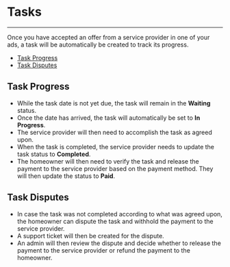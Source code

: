 # Tasks

---

Once you have accepted an offer from a service provider in one of your ads, a task will be automatically be created to track its progress.

- [Task Progress](#task-progress)
- [Task Disputes](#task-disputes)

## Task Progress

- While the task date is not yet due, the task will remain in the **Waiting** status.
- Once the date has arrived, the task will automatically be set to **In Progress**.
- The service provider will then need to accomplish the task as agreed upon.
- When the task is completed, the service provider needs to update the task status to **Completed**.
- The homeowner will then need to verify the task and release the payment to the service provider based on the payment method. They will then update the status to **Paid**.

## Task Disputes

- In case the task was not completed according to what was agreed upon, the homeowner can dispute the task and withhold the payment to the service provider.
- A support ticket will then be created for the dispute.
- An admin will then review the dispute and decide whether to release the payment to the service provider or refund the payment to the homeowner.
